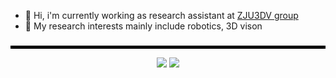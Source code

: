 
* 👋 Hi, i'm currently working as research assistant at [ZJU3DV group](https://github.com/zju3dv) 
* 🙋 My research interests mainly include robotics, 3D vison

<!--
**HaoChenga/HaoChenga** is a ✨ _special_ ✨ repository because its `README.md` (this file) appears on your GitHub profile.

Here are some ideas to get you started:

- 🔭 I’m currently working on ...
- 🌱 I’m currently learning ...
- 👯 I’m looking to collaborate on ...
- 🤔 I’m looking for help with ...
- 💬 Ask me about ...
- 📫 How to reach me: ...
- 😄 Pronouns: ...
- ⚡ Fun fact: ...
-->
###


<!-- <h3 align="left">🔥:</h3> 
<div align="left">
  <img src="https://github-readme-stats.vercel.app/api/top-langs/?username=Haochenga&layout=compact&hide=javascript,html,SCSS,Ruby"  />
</div>
-->

<hr style="border: 2px solid #000000;">
<div style="text-align: center;">
  <img src="https://streak-stats.demolab.com?user=HaoChenga&theme=transparent&hide_border=true&date_format=M%20j%5B%2C%20Y%5D"/>
  <img src="https://github-readme-stats.vercel.app/api/top-langs/?username=Haochenga&layout=compact&hide=javascript,html,SCSS,Ruby"  />
</div>



###
